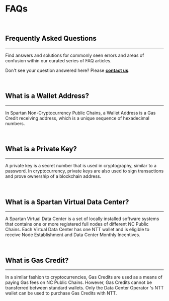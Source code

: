 # <font color=Black>FAQs</font>

<br/>

## <font color=Black><span id="1">Frequently Asked Questions</span></font>
---


Find answers and solutions for commonly seen errors and areas of confusion within our curated series of FAQ articles.

Don't see your question answered here? Please [**contact us**](https://spartan.bsn.foundation/#ContactUs).


<br/>

## <font color=Black><span id="1">What is a Wallet Address?</span></font>
---


In Spartan Non-Cryptocurrency Public Chains, a Wallet Address is a Gas Credit receiving address, which is a unique sequence of hexadecimal numbers.

<br/>

## <font color=Black><span id="2">What is a Private Key?</span></font>
---


A private key is a secret number that is used in cryptography, similar to a password. In cryptocurrency, private keys are also used to sign transactions and prove ownership of a blockchain address.

<br/>

## <font color=Black><span id="3">What is a Spartan Virtual Data Center?</span></font>
---


A Spartan Virtual Data Center is a set of locally installed software systems that contains one or more registered full nodes of different NC Public Chains. Each Virtual Data Center has one NTT wallet and is eligible to receive Node Establishment and Data Center Monthly Incentives. 


<br/>

## <font color=Black><span id="4">What is Gas Credit?</span></font>
---

In a similar fashion to cryptocurrencies, Gas Credits are used as a means of paying Gas fees on NC Public Chains. However, Gas Credits cannot be transferred between standard wallets. Only the Data Center Operator 's NTT wallet can be used to purchase Gas Credits with NTT.






<br/>
<br/>
<br/>
